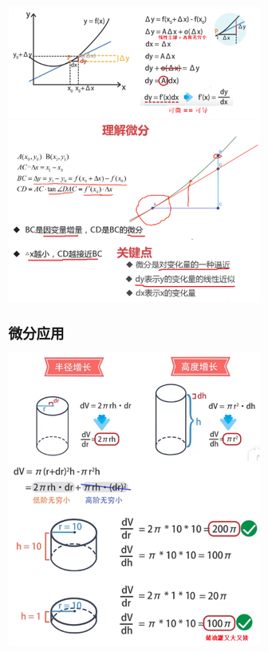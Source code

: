 ![](../../photo/Pasted%20image%2020240521153005.png)
![](../../photo/Pasted%20image%2020240521155624.png)

# 微分应用
![](../../photo/Pasted%20image%2020240521153454.png)
![](../../photo/Pasted%20image%2020240521153847.png)